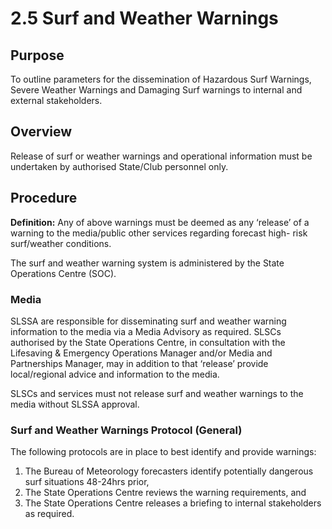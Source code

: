 # 2.5 Surf and Weather Warnings

## Purpose

To outline parameters for the dissemination of Hazardous Surf Warnings, Severe Weather Warnings and Damaging Surf warnings to internal and external stakeholders.

## Overview

Release of surf or weather warnings and operational information must be undertaken by authorised State/Club personnel only.

## Procedure

**Definition:** Any of above warnings must be deemed as any ‘release’ of a warning to the media/public other services regarding forecast high- risk surf/weather conditions.

The surf and weather warning system is administered by the State Operations Centre (SOC).

### Media

SLSSA are responsible for disseminating surf and weather warning information to the media via a Media Advisory as required. SLSCs authorised by the State Operations Centre, in consultation with the Lifesaving & Emergency Operations Manager and/or Media and Partnerships Manager, may in addition to that ‘release’ provide local/regional advice and information to the media.

SLSCs and services must not release surf and weather warnings to the media without SLSSA approval.

### Surf and Weather Warnings Protocol (General)

The following protocols are in place to best identify and provide warnings:

1. The Bureau of Meteorology forecasters identify potentially dangerous surf situations 48-24hrs prior,
2. The State Operations Centre reviews the warning requirements, and
3. The State Operations Centre releases a briefing to internal stakeholders as required.